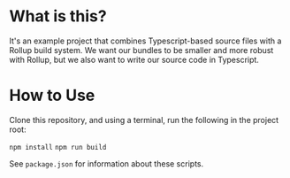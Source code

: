 # What is this?

It's an example project that combines Typescript-based source files with a Rollup build system.  We want our bundles to be smaller and more robust with Rollup, but we also want to write our source code in Typescript.

# How to Use

Clone this repository, and using a terminal, run the following in the project root:

`npm install`
`npm run build`

See `package.json` for information about these scripts.
